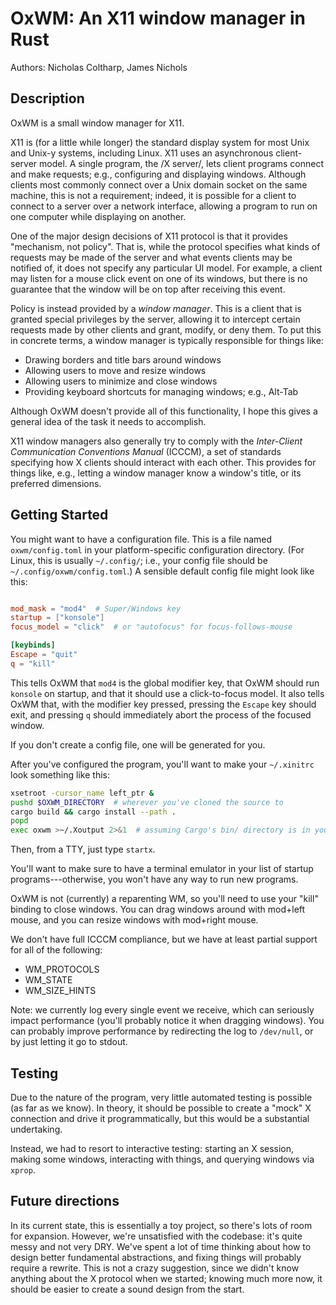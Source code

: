 # OxWM: An X11 window manager in Rust

Authors: Nicholas Coltharp, James Nichols

## Description

OxWM is a small window manager for X11.

X11 is (for a little while longer) the standard display system for most Unix and
Unix-y systems, including Linux. X11 uses an asynchronous client-server model. A
single program, the /X server/, lets client programs connect and make requests;
e.g., configuring and displaying windows. Although clients most commonly connect
over a Unix domain socket on the same machine, this is not a requirement;
indeed, it is possible for a client to connect to a server over a network
interface, allowing a program to run on one computer while displaying on another.

One of the major design decisions of X11 protocol is that it provides
"mechanism, not policy". That is, while the protocol specifies what kinds of
requests may be made of the server and what events clients may be notified of,
it does not specify any particular UI model. For example, a client may listen
for a mouse click event on one of its windows, but there is no guarantee that
the window will be on top after receiving this event.

Policy is instead provided by a _window manager_. This is a client that is
granted special privileges by the server, allowing it to intercept certain
requests made by other clients and grant, modify, or deny them. To put this in
concrete terms, a window manager is typically responsible for things like:

- Drawing borders and title bars around windows
- Allowing users to move and resize windows
- Allowing users to minimize and close windows
- Providing keyboard shortcuts for managing windows; e.g., Alt-Tab

Although OxWM doesn't provide all of this functionality, I hope this gives a
general idea of the task it needs to accomplish.

X11 window managers also generally try to comply with the _Inter-Client
Communication Conventions Manual_ (ICCCM), a set of standards specifying how X
clients should interact with each other. This provides for things like, e.g.,
letting a window manager know a window's title, or its preferred dimensions.

## Getting Started

You might want to have a configuration file. This is a file named
`oxwm/config.toml` in your platform-specific configuration directory. (For
Linux, this is usually `~/.config/`; i.e., your config file should be
`~/.config/oxwm/config.toml`.) A sensible default config file might look like
this:

```toml

mod_mask = "mod4"  # Super/Windows key
startup = ["konsole"]
focus_model = "click"  # or "autofocus" for focus-follows-mouse

[keybinds]
Escape = "quit"
q = "kill"
```

This tells OxWM that `mod4` is the global modifier key, that OxWM should run
`konsole` on startup, and that it should use a click-to-focus model. It also
tells OxWM that, with the modifier key pressed, pressing the `Escape` key should
exit, and pressing `q` should immediately abort the process of the focused
window.

If you don't create a config file, one will be generated for you.

After you've configured the program, you'll want to make your `~/.xinitrc` look
something like this:

```sh
xsetroot -cursor_name left_ptr &
pushd $OXWM_DIRECTORY  # wherever you've cloned the source to
cargo build && cargo install --path .
popd
exec oxwm >~/.Xoutput 2>&1  # assuming Cargo's bin/ directory is in your $PATH
```

Then, from a TTY, just type `startx`.

You'll want to make sure to have a terminal emulator in your list of startup
programs---otherwise, you won't have any way to run new programs.

OxWM is not (currently) a reparenting WM, so you'll need to use your "kill"
binding to close windows. You can drag windows around with mod+left mouse, and
you can resize windows with mod+right mouse.

We don't have full ICCCM compliance, but we have at least partial support for
all of the following:

- WM_PROTOCOLS
- WM_STATE
- WM_SIZE_HINTS

Note: we currently log every single event we receive, which can seriously impact
performance (you'll probably notice it when dragging windows). You can probably
improve performance by redirecting the log to `/dev/null`, or by just letting it
go to stdout.

## Testing

Due to the nature of the program, very little automated testing is possible (as
far as we know). In theory, it should be possible to create a "mock" X
connection and drive it programmatically, but this would be a substantial
undertaking.

Instead, we had to resort to interactive testing: starting an X session, making
some windows, interacting with things, and querying windows via `xprop`.

## Future directions

In its current state, this is essentially a toy project, so there's lots of room
for expansion. However, we're unsatisfied with the codebase: it's quite messy
and not very DRY. We've spent a lot of time thinking about how to design better
fundamental abstractions, and fixing things will probably require a rewrite.
This is not a crazy suggestion, since we didn't know anything about the X
protocol when we started; knowing much more now, it should be easier to create a
sound design from the start.
